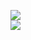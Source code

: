 [![](https://img.shields.io/badge/Made%20With-Github%20Spray-lightgrey.svg?style=for-the-badge&logo=github)](https://github.com/Annihil/github-spray#22024)  
[![](https://i.imgur.com/2DrTn0Z.gif)](https://github.com/Annihil/github-spray)
